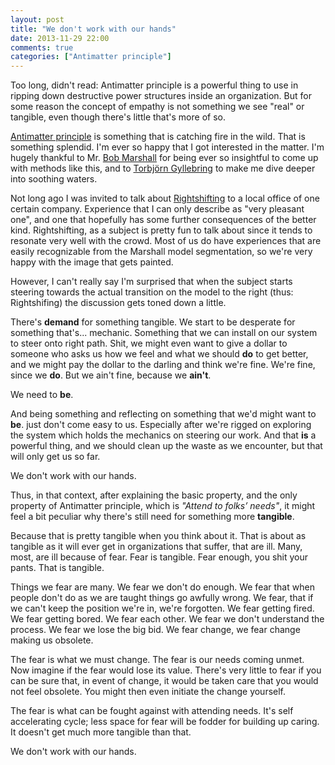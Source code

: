 ```yaml
---
layout: post
title: "We don't work with our hands" 
date: 2013-11-29 22:00
comments: true
categories: ["Antimatter principle"]
---
```


Too long, didn't read: 
Antimatter principle is a powerful thing to use in ripping down destructive power structures inside an organization. But for some reason the concept of empathy is not something we see "real" or tangible, even though there's little that's more of so.

[Antimatter principle](http://flowchainsensei.wordpress.com/2013/10/12/the-antimatter-principle/) is something that is catching fire in the wild. That is something splendid. I'm ever so happy that I got interested in the matter. I'm hugely thankful to Mr. [Bob Marshall](https://twitter.com/flowchainsensei) for being ever so insightful to come up with methods like this, and to [Torbjörn Gyllebring](https://twitter.com/drunkcod) to make me dive deeper into soothing waters.

Not long ago I was invited to talk about [Rightshifting](http://flowchainsensei.wordpress.com/rightshifting/) to a local office of one certain company. Experience that I can only describe as "very pleasant one", and one that hopefully has some further consequences of the better kind. Rightshifting, as a subject is pretty fun to talk about since it tends to resonate very well with the crowd. Most of us do have experiences that are easily recognizable from the Marshall model segmentation, so we're very happy with the image that gets painted.

However, I can't really say I'm surprised that when the subject starts steering towards the actual transition on the model to the right (thus: Rightshifing) the discussion gets toned down a little.

There's **demand** for something tangible. We start to be desperate for something that's... mechanic. Something that we can install on our system to steer onto right path. Shit, we might even want to give a dollar to someone who asks us how we feel and what we should **do** to get better, and we might pay the dollar to the darling and think we're fine. We're fine, since we **do**. But we ain't fine, because we **ain't**.

We need to **be**.

And being something and reflecting on something that we'd might want to **be**. just don't come easy to us. Especially after we're rigged on exploring the system which holds the mechanics on steering our work. And that **is** a powerful thing, and we should clean up the waste as we encounter, but that will only get us so far.

We don't work with our hands.

Thus, in that context, after explaining the basic property, and the only property of Antimatter principle, which is *"Attend to folks’ needs"*, it might feel a bit peculiar why there's still need for something more **tangible**.

Because that is pretty tangible when you think about it. That is about as tangible as it will ever get in organizations that suffer, that are ill. Many, most, are ill because of fear. Fear is tangible. Fear enough, you shit your pants. That is tangible.

Things we fear are many. We fear we don't do enough. We fear that when people don't do as we are taught things go awfully wrong. We fear, that if we can't keep the position we're in, we're forgotten. We fear getting fired. We fear getting bored. We fear each other. We fear we don't understand the process. We fear we lose the big bid. We fear change, we fear change making us obsolete.

The fear is what we must change. The fear is our needs coming unmet. Now imagine if the fear would lose its value. There's very little to fear if you can be sure that, in event of change, it would be taken care that you would not feel obsolete. You might then even initiate the change yourself.

The fear is what can be fought against with attending needs. It's self accelerating cycle; less space for fear will be fodder for  building up caring. It doesn't get much more tangible than that.

We don't work with our hands.
